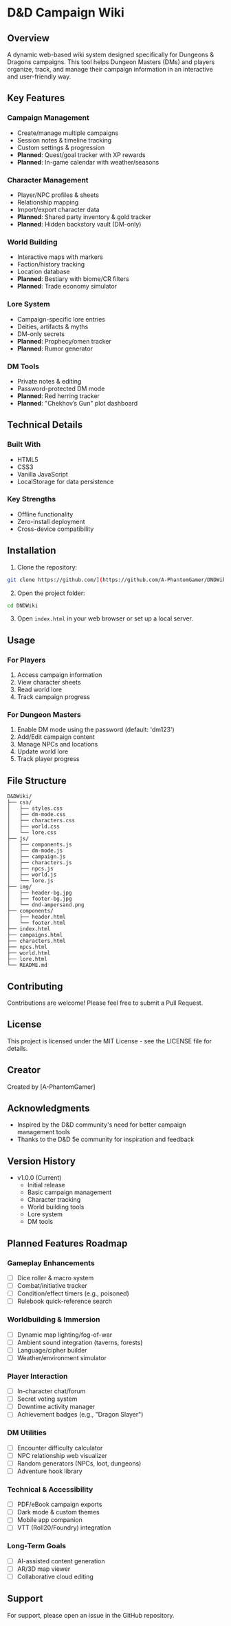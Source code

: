 # D&D Campaign Wiki

## Overview
A dynamic web-based wiki system designed specifically for Dungeons & Dragons campaigns. This tool helps Dungeon Masters (DMs) and players organize, track, and manage their campaign information in an interactive and user-friendly way.

## Key Features  

### Campaign Management  
- Create/manage multiple campaigns  
- Session notes & timeline tracking  
- Custom settings & progression  
- **Planned**: Quest/goal tracker with XP rewards  
- **Planned**: In-game calendar with weather/seasons  

### Character Management  
- Player/NPC profiles & sheets  
- Relationship mapping  
- Import/export character data  
- **Planned**: Shared party inventory & gold tracker  
- **Planned**: Hidden backstory vault (DM-only)  

### World Building  
- Interactive maps with markers  
- Faction/history tracking  
- Location database  
- **Planned**: Bestiary with biome/CR filters  
- **Planned**: Trade economy simulator  

### Lore System  
- Campaign-specific lore entries  
- Deities, artifacts & myths  
- DM-only secrets  
- **Planned**: Prophecy/omen tracker  
- **Planned**: Rumor generator  

### DM Tools  
- Private notes & editing  
- Password-protected DM mode  
- **Planned**: Red herring tracker  
- **Planned**: "Chekhov’s Gun" plot dashboard  
## Technical Details

### Built With
- HTML5
- CSS3
- Vanilla JavaScript
- LocalStorage for data persistence

### Key Strengths  
- Offline functionality  
- Zero-install deployment  
- Cross-device compatibility 

## Installation

1. Clone the repository:
```bash
git clone https://github.com/](https://github.com/A-PhantomGamer/DNDWiki
```

2. Open the project folder:
```bash
cd DNDWiki
```

3. Open `index.html` in your web browser or set up a local server.

## Usage

### For Players
1. Access campaign information
2. View character sheets
3. Read world lore
4. Track campaign progress

### For Dungeon Masters
1. Enable DM mode using the password (default: 'dm123')
2. Add/Edit campaign content
3. Manage NPCs and locations
4. Update world lore
5. Track player progress

## File Structure
```
D&DWiki/
├── css/
│   ├── styles.css
│   ├── dm-mode.css
│   ├── characters.css
│   ├── world.css
│   └── lore.css
├── js/
│   ├── components.js
│   ├── dm-mode.js
│   ├── campaign.js
│   ├── characters.js
│   ├── npcs.js
│   ├── world.js
│   └── lore.js
├── img/
│   ├── header-bg.jpg
│   ├── footer-bg.jpg
│   └── dnd-ampersand.png
├── components/
│   ├── header.html
│   └── footer.html
├── index.html
├── campaigns.html
├── characters.html
├── npcs.html
├── world.html
├── lore.html
└── README.md
```

## Contributing
Contributions are welcome! Please feel free to submit a Pull Request.

## License
This project is licensed under the MIT License - see the LICENSE file for details.

## Creator
Created by [A-PhantomGamer]

## Acknowledgments
- Inspired by the D&D community's need for better campaign management tools
- Thanks to the D&D 5e community for inspiration and feedback

## Version History
- v1.0.0 (Current)
  - Initial release
  - Basic campaign management
  - Character tracking
  - World building tools
  - Lore system
  - DM tools

## Planned Features Roadmap  

### Gameplay Enhancements  
- [ ] Dice roller & macro system  
- [ ] Combat/initiative tracker  
- [ ] Condition/effect timers (e.g., poisoned)  
- [ ] Rulebook quick-reference search  

### Worldbuilding & Immersion  
- [ ] Dynamic map lighting/fog-of-war  
- [ ] Ambient sound integration (taverns, forests)  
- [ ] Language/cipher builder  
- [ ] Weather/environment simulator  

### Player Interaction  
- [ ] In-character chat/forum  
- [ ] Secret voting system  
- [ ] Downtime activity manager  
- [ ] Achievement badges (e.g., "Dragon Slayer")  

### DM Utilities  
- [ ] Encounter difficulty calculator  
- [ ] NPC relationship web visualizer  
- [ ] Random generators (NPCs, loot, dungeons)  
- [ ] Adventure hook library  

### Technical & Accessibility  
- [ ] PDF/eBook campaign exports  
- [ ] Dark mode & custom themes  
- [ ] Mobile app companion  
- [ ] VTT (Roll20/Foundry) integration  

### Long-Term Goals  
- [ ] AI-assisted content generation  
- [ ] AR/3D map viewer  
- [ ] Collaborative cloud editing 

## Support
For support, please open an issue in the GitHub repository.
